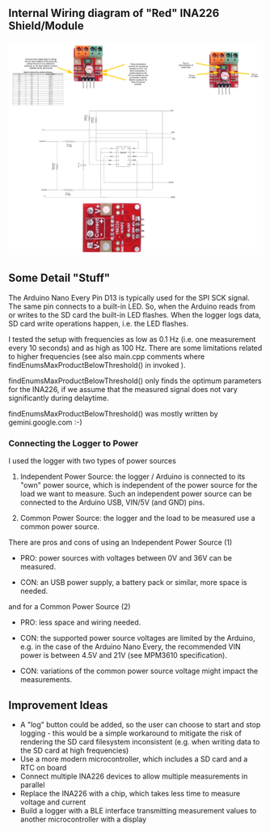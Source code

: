 
## Internal Wiring diagram of "Red" INA226 Shield/Module

![Diagram](/images/INA226%20red%20module%20wiring.png)

## Some Detail "Stuff"

The Arduino Nano Every Pin D13 is typically used for the SPI SCK signal. The same pin connects to a built-in LED. So, when the Arduino reads from or writes to the SD card the built-in LED flashes. When the logger logs data, SD card write operations happen, i.e. the LED flashes. 

I tested the setup with frequencies as low as 0.1 Hz (i.e. one measurement every 10 seconds) and as high as 100 Hz. There are some limitations related to higher frequencies (see also main.cpp comments where findEnumsMaxProductBelowThreshold() in invoked ).

findEnumsMaxProductBelowThreshold() only finds the optimum parameters for the INA226, if we assume that the measured signal does not vary significantly during delaytime. 

findEnumsMaxProductBelowThreshold() was mostly written by gemini.google.com :-)

### Connecting the Logger to Power

I used the logger with two types of power sources 

1. Independent Power Source: the logger / Arduino is connected to its "own" power source, which is independent of the power source for the load we want to measure. Such an independent power source can be connected to the Arduino USB, VIN/5V (and GND) pins. 

2. Common Power Source: the logger and the load to be measured use a common power source.

There are pros and cons of using an Independent Power Source (1)

   * PRO: power sources with voltages between 0V and 36V can be measured.

   * CON: an USB power supply, a battery pack or similar, more space is needed.

and for a Common Power Source (2)

   * PRO: less space and wiring needed.

   * CON: the supported power source voltages are limited by the Arduino, e.g. in the case of the Arduino Nano Every, the recommended VIN power is between 4.5V and 21V (see MPM3610 specification). 

   * CON: variations of the common power source voltage might impact the measurements.


## Improvement Ideas

- A "log" button could be added, so the user can choose to start and stop logging - this would be a simple workaround to mitigate the risk of rendering the SD card filesystem inconsistent (e.g. when writing data to the SD card at high frequencies) 
- Use a more modern microcontroller, which includes a SD card and a RTC on board
- Connect multiple INA226 devices to allow multiple measurements in parallel
- Replace the INA226 with a chip, which takes less time to measure voltage and current
- Build a logger with a BLE interface transmitting measurement values to another microcontroller with a display